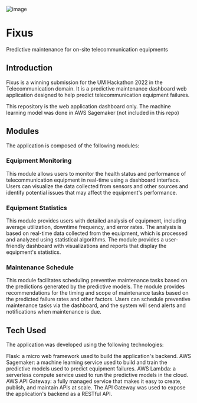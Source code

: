 ![image](https://user-images.githubusercontent.com/83915041/222216101-8bc335be-a03f-4c8c-bf68-93c2da839fc6.png)

# Fixus
Predictive maintenance for on-site telecommunication equipments

## Introduction
Fixus is a winning submission for the UM Hackathon 2022 in the Telecommunication domain. It is a predictive maintenance dashboard web application designed to help predict telecommunication equipment failures.

This repository is the web application dashboard only. The machine learning model was done in AWS Sagemaker (not included in this repo)

## Modules
The application is composed of the following modules:

### Equipment Monitoring
This module allows users to monitor the health status and performance of telecommunication equipment in real-time using a dashboard interface. Users can visualize the data collected from sensors and other sources and identify potential issues that may affect the equipment's performance.

### Equipment Statistics
This module provides users with detailed analysis of equipment, including average utilization, downtime frequency, and error rates. The analysis is based on real-time data collected from the equipment, which is processed and analyzed using statistical algorithms. The module provides a user-friendly dashboard with visualizations and reports that display the equipment's statistics.

### Maintenance Schedule
This module facilitates scheduling preventive maintenance tasks based on the predictions generated by the predictive models. The module provides recommendations for the timing and scope of maintenance tasks based on the predicted failure rates and other factors. Users can schedule preventive maintenance tasks via the dashboard, and the system will send alerts and notifications when maintenance is due.

## Tech Used
The application was developed using the following technologies:

Flask: a micro web framework used to build the application's backend.
AWS Sagemaker: a machine learning service used to build and train the predictive models used to predict equipment failures.
AWS Lambda: a serverless compute service used to run the predictive models in the cloud.
AWS API Gateway: a fully managed service that makes it easy to create, publish, and maintain APIs at scale. The API Gateway was used to expose the application's backend as a RESTful API.
